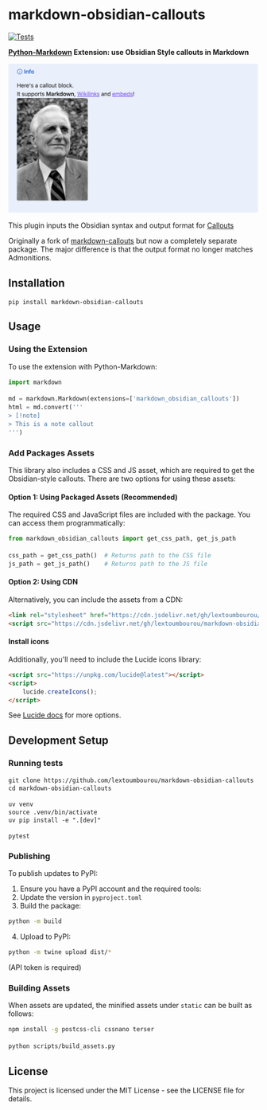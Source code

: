 # markdown-obsidian-callouts

[![Tests](https://github.com/lextoumbourou/markdown-obsidian-callouts/actions/workflows/test.yml/badge.svg)](https://github.com/lextoumbourou/markdown-obsidian-callouts/actions/workflows/test.yml)

**[Python-Markdown](https://python-markdown.github.io/) Extension: use Obsidian Style callouts in Markdown**

![Example of Obsidian Callout from the Obsidian docs page](image.png)

This plugin inputs the Obsidian syntax and output format for [Callouts](https://help.obsidian.md/Editing+and+formatting/Callouts)

Originally a fork of [markdown-callouts](https://github.com/oprypin/markdown-callouts) but now a completely separate package. The major difference is that the output format no longer matches Admonitions.

## Installation

```shell
pip install markdown-obsidian-callouts
```

## Usage

### Using the Extension

To use the extension with Python-Markdown:

```python
import markdown

md = markdown.Markdown(extensions=['markdown_obsidian_callouts'])
html = md.convert('''
> [!note]
> This is a note callout
''')
```

### Add Packages Assets

This library also includes a CSS and JS asset, which are required to get the Obsidian-style callouts. There are two options for using these assets:

#### Option 1: Using Packaged Assets (Recommended)

The required CSS and JavaScript files are included with the package. You can access them programmatically:

```python
from markdown_obsidian_callouts import get_css_path, get_js_path

css_path = get_css_path()  # Returns path to the CSS file
js_path = get_js_path()    # Returns path to the JS file
```


#### Option 2: Using CDN

Alternatively, you can include the assets from a CDN:

```html
<link rel="stylesheet" href="https://cdn.jsdelivr.net/gh/lextoumbourou/markdown-obsidian-callouts@002db002bc3b9832ac0e692c26becc5261caf5be/markdown_obsidian_callouts/static/callouts.min.css">
<script src="https://cdn.jsdelivr.net/gh/lextoumbourou/markdown-obsidian-callouts@002db002bc3b9832ac0e692c26becc5261caf5be/markdown_obsidian_callouts/static/callouts.min.js"></script>
```

#### Install icons

Additionally, you'll need to include the Lucide icons library:

```html
<script src="https://unpkg.com/lucide@latest"></script>
<script>
    lucide.createIcons();
</script>
```

See [Lucide docs](https://lucide.dev) for more options.


## Development Setup

### Running tests

```shell
git clone https://github.com/lextoumbourou/markdown-obsidian-callouts
cd markdown-obsidian-callouts

uv venv
source .venv/bin/activate
uv pip install -e ".[dev]"

pytest
```

### Publishing

To publish updates to PyPI:

1. Ensure you have a PyPI account and the required tools:
2. Update the version in `pyproject.toml`
3. Build the package:

  ```bash
  python -m build
  ```

4. Upload to PyPI:

  ```bash
  python -m twine upload dist/*
  ```

  (API token is required)

### Building Assets

When assets are updated, the minified assets under `static` can be built as follows:

```bash
npm install -g postcss-cli cssnano terser

python scripts/build_assets.py
```

## License

This project is licensed under the MIT License - see the LICENSE file for details.
